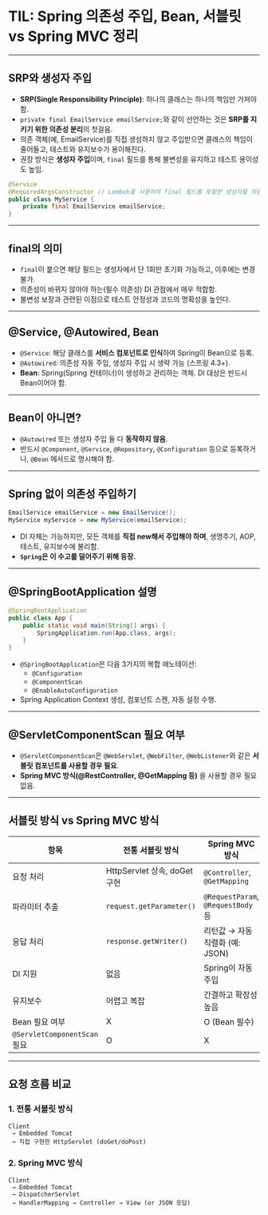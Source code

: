 
# TIL: Spring 의존성 주입, Bean, 서블릿 vs Spring MVC 정리

---

## SRP와 생성자 주입

- **SRP(Single Responsibility Principle)**: 하나의 클래스는 하나의 책임만 가져야 함.
- `private final EmailService emailService;`와 같이 선언하는 것은 **SRP를 지키기 위한 의존성 분리**의 첫걸음.
- 의존 객체(예, EmailService)를 직접 생성하지 않고 주입받으면 클래스의 책임이 줄어들고, 테스트와 유지보수가 용이해진다.
- 권장 방식은 **생성자 주입**이며, `final` 필드를 통해 불변성을 유지하고 테스트 용이성도 높임.

```java
@Service
@RequiredArgsConstructor // Lombok을 사용하여 final 필드를 포함한 생성자를 자동 생성
public class MyService {
    private final EmailService emailService;
}
```

---

## final의 의미

- `final`이 붙으면 해당 필드는 생성자에서 단 1회만 초기화 가능하고, 이후에는 변경 불가.
- 의존성이 바뀌지 않아야 하는(필수 의존성) DI 관점에서 매우 적합함.
- 불변성 보장과 관련된 이점으로 테스트 안정성과 코드의 명확성을 높인다.
---

## @Service, @Autowired, Bean

- `@Service`: 해당 클래스를 **서비스 컴포넌트로 인식**하여 Spring이 Bean으로 등록.
- `@Autowired`: 의존성 자동 주입, 생성자 주입 시 생략 가능 (스프링 4.3+).
- **Bean**: Spring(Spring 컨테이너)이 생성하고 관리하는 객체. DI 대상은 반드시 Bean이어야 함.

---

## Bean이 아니면?

- `@Autowired` 또는 생성자 주입 둘 다 **동작하지 않음**.
- 반드시 `@Component`, `@Service`, `@Repository`, `@Configuration` 등으로 등록하거나, `@Bean` 메서드로 명시해야 함.

---

## Spring 없이 의존성 주입하기

```java
EmailService emailService = new EmailService();
MyService myService = new MyService(emailService);
```

- DI 자체는 가능하지만, 모든 객체를 **직접 new해서 주입해야 하며**, 생명주기, AOP, 테스트, 유지보수에 불리함.
- **`Spring`은 이 수고를 덜어주기 위해 등장.**

---

## @SpringBootApplication 설명

```java
@SpringBootApplication
public class App {
    public static void main(String[] args) {
        SpringApplication.run(App.class, args);
    }
}
```

- `@SpringBootApplication`은 다음 3가지의 복합 애노테이션:
  - `@Configuration`
  - `@ComponentScan`
  - `@EnableAutoConfiguration`
- Spring Application Context 생성, 컴포넌트 스캔, 자동 설정 수행.

---

## @ServletComponentScan 필요 여부

- `@ServletComponentScan`은 `@WebServlet`, `@WebFilter`, `@WebListener`와 같은 **서블릿 컴포넌트를 사용할 경우 필요**.
- **Spring MVC 방식(@RestController, @GetMapping 등)** 을 사용할 경우 필요 없음.

---

## 서블릿 방식 vs Spring MVC 방식

| 항목 | 전통 서블릿 방식 | Spring MVC 방식 |
|------|------------------|-----------------|
| 요청 처리 | HttpServlet 상속, doGet 구현 | `@Controller`, `@GetMapping` |
| 파라미터 추출 | `request.getParameter()` | `@RequestParam`, `@RequestBody` 등 |
| 응답 처리 | `response.getWriter()` | 리턴값 → 자동 직렬화 (예: JSON) |
| DI 지원 | 없음 | Spring이 자동 주입 |
| 유지보수 | 어렵고 복잡 | 간결하고 확장성 높음 |
| Bean 필요 여부 | X | O (Bean 필수) |
| `@ServletComponentScan` 필요 | O | X |

---

## 요청 흐름 비교

### 1. 전통 서블릿 방식

```
Client
 → Embedded Tomcat
 → 직접 구현한 HttpServlet (doGet/doPost)
```

### 2. Spring MVC 방식

```
Client
 → Embedded Tomcat
 → DispatcherServlet
 → HandlerMapping → Controller → View (or JSON 응답)
```
